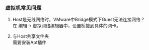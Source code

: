 ### 虚拟机常见问题



1. Host是无线网络时，VMware中Bridge模式下Guest无法连接网络？  
在 编辑-> 虚拟网络编辑器中，设置桥接到具体的网卡。

2. 与Host共享文件夹  
需要安装Apt插件
